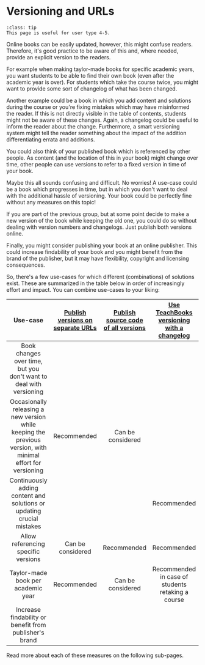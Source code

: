 # Versioning and URLs

```{admonition} User types
:class: tip
This page is useful for user type 4-5.
```

Online books can be easily updated, however, this might confuse readers. Therefore, it's good practice to be aware of this and, where needed, provide an explicit version to the readers.

For example when making taylor-made books for specific academic years, you want students to be able to find their own book (even after the academic year is over). For students which take the course twice, you might want to provide some sort of changelog of what has been changed.

Another example could be a book in which you add content and solutions during the course or you're fixing mistakes which may have misinformed the reader. If this is not directly visible in the table of contents, students might not be aware of these changes. Again, a changelog could be useful to inform the reader about the change. Furthermore, a smart versioning system might tell the reader something about the impact of the addition differentiating errata and additions.

You could also think of your published book which is referenced by other people. As content (and the location of this in your book) might change over time, other people can use versions to refer to a fixed version in time of your book.

Maybe this all sounds confusing and difficult. No worries! A use-case could be a book which progresses in time, but in which you don't want to deal with the additional hassle of versioning. Your book could be perfectly fine without any measures on this topic!

If you are part of the previous group, but at some point decide to make a new version of the book while keeping the old one, you could do so without dealing with version numbers and changelogs. Just publish both versions online.

Finally, you might consider publishing your book at an online publisher. This could increase findability of your book and you might benefit from the brand of the publisher, but it may have flexibility, copyright and licensing consequences.

So, there's a few use-cases for which different (combinations) of solutions exist. These are summarized in the table below in order of increasingly effort and impact. You can combine use-cases to your liking:

| Use-case | [Publish versions on separate URLs](./versions_URLs.md) | [Publish source code of all versions](./versioning_archived.md) | [Use TeachBooks versioning with a changelog](versioning_changelog)  | [Publish your book with a publisher](./publisher.md) |
|:---:|:---:|:---:|:---:|:---:|
| Book changes over time, but you don't want to deal with versioning |  |  |  |  | 
| Occasionally releasing a new version while keeping the previous version, with minimal effort for versioning | Recommended | Can be considered | | |
| Continuously adding content and solutions or updating crucial mistakes |  |  | Recommended |  |
| Allow referencing specific versions | Can be considered |Recommended |  Recommended | |
| Taylor-made book per academic year | Recommended | Can be considered | Recommended in case of students retaking a course | |
| Increase findability or benefit from publisher's brand |  |  |  | Recommended |

Read more about each of these measures on the following sub-pages.